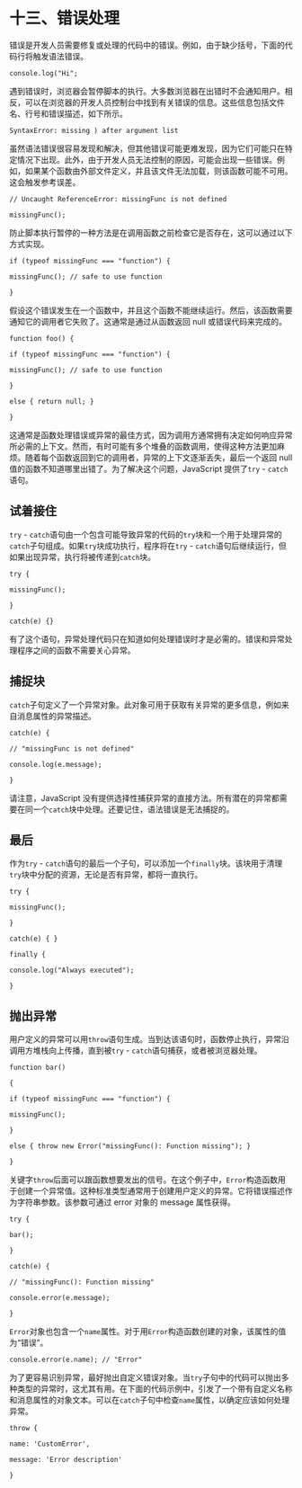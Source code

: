 # 十三、错误处理

错误是开发人员需要修复或处理的代码中的错误。例如，由于缺少括号，下面的代码行将触发语法错误。

`console.log("Hi";`

遇到错误时，浏览器会暂停脚本的执行。大多数浏览器在出错时不会通知用户。相反，可以在浏览器的开发人员控制台中找到有关错误的信息。这些信息包括文件名、行号和错误描述，如下所示。

`SyntaxError: missing ) after argument list`

虽然语法错误很容易发现和解决，但其他错误可能更难发现，因为它们可能只在特定情况下出现。此外，由于开发人员无法控制的原因，可能会出现一些错误。例如，如果某个函数由外部文件定义，并且该文件无法加载，则该函数可能不可用。这会触发参考误差。

`// Uncaught ReferenceError: missingFunc is not defined`

`missingFunc();`

防止脚本执行暂停的一种方法是在调用函数之前检查它是否存在，这可以通过以下方式实现。

`if (typeof missingFunc === "function") {`

`missingFunc(); // safe to use function`

`}`

假设这个错误发生在一个函数中，并且这个函数不能继续运行。然后，该函数需要通知它的调用者它失败了。这通常是通过从函数返回 null 或错误代码来完成的。

`function foo() {`

`if (typeof missingFunc === "function") {`

`missingFunc(); // safe to use function`

`}`

`else { return null; }`

`}`

这通常是函数处理错误或异常的最佳方式，因为调用方通常拥有决定如何响应异常所必需的上下文。然而，有时可能有多个堆叠的函数调用，使得这种方法更加麻烦。随着每个函数返回到它的调用者，异常的上下文逐渐丢失，最后一个返回 null 值的函数不知道哪里出错了。为了解决这个问题，JavaScript 提供了`try` - `catch`语句。

## 试着接住

`try` - `catch`语句由一个包含可能导致异常的代码的`try`块和一个用于处理异常的`catch`子句组成。如果`try`块成功执行，程序将在`try` - `catch`语句后继续运行，但如果出现异常，执行将被传递到`catch`块。

`try {`

`missingFunc();`

`}`

`catch(e) {}`

有了这个语句，异常处理代码只在知道如何处理错误时才是必需的。错误和异常处理程序之间的函数不需要关心异常。

## 捕捉块

`catch`子句定义了一个异常对象。此对象可用于获取有关异常的更多信息，例如来自消息属性的异常描述。

`catch(e) {`

`// "missingFunc is not defined"`

`console.log(e.message);`

`}`

请注意，JavaScript 没有提供选择性捕获异常的直接方法。所有潜在的异常都需要在同一个`catch`块中处理。还要记住，语法错误是无法捕捉的。

## 最后

作为`try` - `catch`语句的最后一个子句，可以添加一个`finally`块。该块用于清理`try`块中分配的资源，无论是否有异常，都将一直执行。

`try {`

`missingFunc();`

`}`

`catch(e) { }`

`finally {`

`console.log("Always executed");`

`}`

## 抛出异常

用户定义的异常可以用`throw`语句生成。当到达该语句时，函数停止执行，异常沿调用方堆栈向上传播，直到被`try` - `catch`语句捕获，或者被浏览器处理。

`function bar()`

`{`

`if (typeof missingFunc === "function") {`

`missingFunc();`

`}`

`else { throw new Error("missingFunc(): Function missing"); }`

`}`

关键字`throw`后面可以跟函数想要发出的信号。在这个例子中，`Error`构造函数用于创建一个异常值。这种标准类型通常用于创建用户定义的异常。它将错误描述作为字符串参数。该参数可通过 error 对象的 message 属性获得。

`try {`

`bar();`

`}`

`catch(e) {`

`// "missingFunc(): Function missing"`

`console.error(e.message);`

`}`

`Error`对象也包含一个`name`属性。对于用`Error`构造函数创建的对象，该属性的值为“错误”。

`console.error(e.name); // "Error"`

为了更容易识别异常，最好抛出自定义错误对象。当`try`子句中的代码可以抛出多种类型的异常时，这尤其有用。在下面的代码示例中，引发了一个带有自定义名称和消息属性的对象文本。可以在`catch`子句中检查`name`属性，以确定应该如何处理异常。

`throw {`

`name: 'CustomError',`

`message: 'Error description'`

`}`